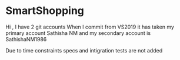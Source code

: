 # SmartShopping
Hi , I have 2 git accounts
When I commit from VS2019 it has taken my primary account Sathisha NM and my secondary account is SathishaNM1986

Due to time constraints specs and intigration tests are not added